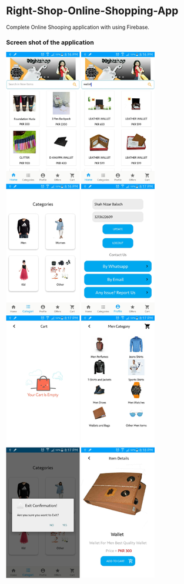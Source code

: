 # Right-Shop-Online-Shopping-App
Complete Online Shooping application with using Firebase. 
### Screen shot of the application
<img src="images/1.jpg" width="200"/>
<img src="images/2.jpg" width="200"/>
<img src="images/3.jpg" width="200"/>
<img src="images/4.jpg" width="200"/>
<img src="images/5.jpg" width="200"/>
<img src="images/6.jpg" width="200"/>
<img src="images/7.jpg" width="200"/>
<img src="images/8.jpg" width="200"/>
